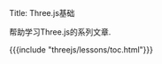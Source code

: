 Title: Three.js基础

帮助学习Three.js的系列文章.

{{{include "threejs/lessons/toc.html"}}}

<!--

{{{table_of_contents}}}

-->


